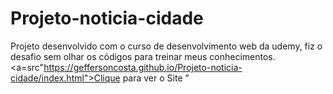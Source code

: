 # Projeto-noticia-cidade
Projeto desenvolvido com o curso de desenvolvimento web da udemy, fiz o desafio sem olhar os códigos para treinar meus conhecimentos.
<a=src"https://geffersoncosta.github.io/Projeto-noticia-cidade/index.html">Clique para ver o Site</a>
"
